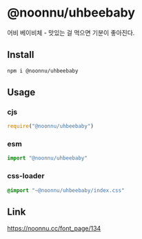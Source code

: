 # @noonnu/uhbeebaby
어비 베이비체 - 맛있는 걸 먹으면 기분이 좋아진다.

## Install
```sh
npm i @noonnu/uhbeebaby
```
## Usage
### cjs
```js
require("@noonnu/uhbeebaby")
```
### esm
```js
import "@noonnu/uhbeebaby"
```
### css-loader
```css
@import "~@noonnu/uhbeebaby/index.css"
```

## Link
https://noonnu.cc/font_page/134